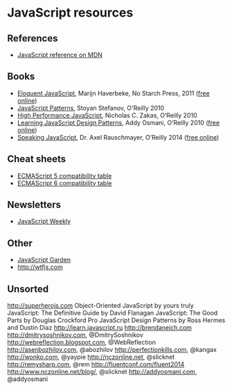 # JavaScript resources

## References
* [JavaScript reference on MDN](https://developer.mozilla.org/en-US/docs/Web/JavaScript/Reference)

## Books
* [Eloquent JavaScript](http://books.google.ru/books?id=9U5I_tskq9MC "Eloquent JavaScript: A Modern Introduction to Programming"), Marijn Haverbeke, No Starch Press, 2011 ([free online](http://eloquentjavascript.net/contents.html))
* [JavaScript Patterns](http://books.google.ru/books?id=WTZqecc9olUC), Stoyan Stefanov, O'Reilly 2010
* [High Performance JavaScript](http://books.google.ru/books?id=ED6ph4WEIoQC), Nicholas C. Zakas, O’Reilly 2010
* [Learning JavaScript Design Patterns](http://books.google.ru/books?id=L46fX62D5qYC), Addy Osmani, O’Reilly 2010 ([free online](http://addyosmani.com/resources/essentialjsdesignpatterns/book/))
* [Speaking JavaScript](http://books.google.ru/books?id=tBbsAgAAQBAJ), Dr. Axel Rauschmayer, O’Reilly 2014 ([free online](http://speakingjs.com/es5/index.html))

## Cheat sheets
* [ECMAScript 5 compatibility table](http://kangax.github.io/compat-table/es5/)
* [ECMAScript 6 compatibility table](http://kangax.github.io/compat-table/es6/)

## Newsletters
* [JavaScript Weekly](http://javascriptweekly.com)

## Other
* [JavaScript Garden](http://shamansir.github.io/JavaScript-Garden/)
* http://wtfjs.com

## Unsorted
http://superherojs.com
Object-Oriented JavaScript by yours truly
JavaScript: The Definitive Guide by David Flanagan
JavaScript: The Good Parts by Douglas Crockford
Pro JavaScript Design Patterns by Ross Hermes and Dustin Diaz
http://learn.javascript.ru
http://brendaneich.com
http://dmitrysoshnikov.com, @DmitrySoshnikov
http://webreflection.blogspot.com, @WebReflection
http://asenbozhilov.com, @abozhilov
http://perfectionkills.com, @kangax
http://wonko.com, @yaypie
http://nczonline.net, @slicknet
http://remysharp.com, @rem
http://fluentconf.com/fluent2014
http://www.nczonline.net/blog/, @slicknet
http://addyosmani.com, @addyosmani
